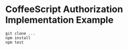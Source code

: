 # CoffeeScript Authorization Implementation Example

    git clone ...
    npm install
    npm test
